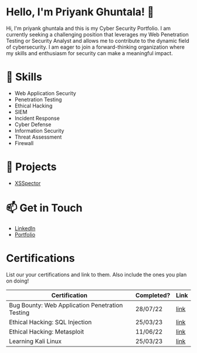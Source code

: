 # Hello, I'm Priyank Ghuntala! 👋

Hi, I'm priyank ghuntala and this is my Cyber Security Portfolio. I am currently seeking a challenging position that leverages my Web Penetration Testing or Security Analyst and allows me to contribute to the dynamic field of cybersecurity. I am eager to join a forward-thinking organization where my skills and enthusiasm for security can make a meaningful impact.

# 🔧 Skills
- Web Application Security
- Penetration Testing
- Ethical Hacking
- SIEM
- Incident Response
- Cyber Defense
- Information Security
- Threat Assessment
- Firewall

# 🌟 Projects
- [XSSpector](https://github.com/priyankghuntala/XSSpector.git) 

# 📫 Get in Touch
- [LinkedIn](https://linkedin.com/in/priyankghuntala)
- [Portfolio](https://priyank.github.io)

# Certifications 
List our your certifications and link to them. Also include the ones you plan on doing!

|                    Certification                          |               Completed?               |     Link       |
| ----------------------------------------------------------| -------------------------------------- | ---------------| 
| Bug Bounty: Web Application Penetration Testing           |                28/07/22                |     [link](https://www.udemy.com/certificate/UC-3ac0872b-7a85-47bb-876c-42b8deb6e883/)       | 
| Ethical Hacking: SQL Injection                            |                25/03/23                |     [link](https://www.linkedin.com/learning/certificates/085cbee615b59b7bcbdb0b517b92b3c499012fccfba18200200c3bc63be82632?lipi=urn%3Ali%3Apage%3Ad_flagship3_profile_view_base_certifications_details%3Bv13pTjhMQI2Rh3uQAX3p3Q%3D%3D)       | 
| Ethical Hacking: Metasploit                               |                11/06/22                |     [link](https://www.udemy.com/certificate/UC-5517dcef-d6a2-497e-a1a5-1846695bb9f8/)       | 
| Learning Kali Linux                                       |                25/03/23                |     [link](https://www.linkedin.com/learning/certificates/bb78dd5d985bedc8d71bb6ba8957321acb821bf558a7e181abd68b88724a69ec?lipi=urn%3Ali%3Apage%3Ad_flagship3_profile_view_base_certifications_details%3BIHXqfx3zSW%2BLZRDLXNiOmw%3D%3D)       | 
